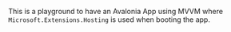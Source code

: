 This is a playground to have an Avalonia App using MVVM where `Microsoft.Extensions.Hosting` is used when booting the app. 
